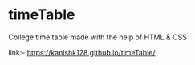 # timeTable
College time table made with the help of HTML &amp; CSS

link:- https://kanishk128.github.io/timeTable/
